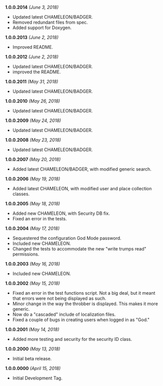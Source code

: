 **1.0.0.2014** *(June 3, 2018)*

- Updated latest CHAMELEON/BADGER.
- Removed redundant files from spec.
- Added support for Doxygen.

**1.0.0.2013** *(June 2, 2018)*

- Improved README.

**1.0.0.2012** *(June 2, 2018)*

- Updated latest CHAMELEON/BADGER.
- improved the README.

**1.0.0.2011** *(May 31, 2018)*

- Updated latest CHAMELEON/BADGER.

**1.0.0.2010** *(May 26, 2018)*

- Updated latest CHAMELEON/BADGER.

**1.0.0.2009** *(May 24, 2018)*

- Updated latest CHAMELEON/BADGER.

**1.0.0.2008** *(May 23, 2018)*

- Updated latest CHAMELEON/BADGER.

**1.0.0.2007** *(May 20, 2018)*

- Added latest CHAMELEON/BADGER, with modified generic search.

**1.0.0.2006** *(May 19, 2018)*

- Added latest CHAMELEON, with modified user and place collection classes.

**1.0.0.2005** *(May 18, 2018)*

- Added new CHAMELEON, with Security DB fix.
- Fixed an error in the tests.

**1.0.0.2004** *(May 17, 2018)*

- Sequestered the configuration God Mode password.
- Included new CHAMELEON.
- Changed the tests to accommodate the new "write trumps read" permissions.

**1.0.0.2003** *(May 16, 2018)*

- Included new CHAMELEON.

**1.0.0.2002** *(May 15, 2018)*

- Fixed an error in the test functions script. Not a big deal, but it meant that errors were not being displayed as such.
- Minor change in the way the throbber is displayed. This makes it more generic.
- Now do a "cascaded" include of localization files.
- Fixed a couple of bugs in creating users when logged in as "God."

**1.0.0.2001** *(May 14, 2018)*

- Added more testing and security for the security ID class.

**1.0.0.2000** *(May 13, 2018)*

- Initial beta release.

**1.0.0.0000** *(April 15, 2018)*

- Initial Development Tag.